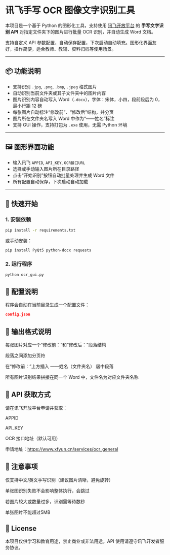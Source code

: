 # 讯飞手写 OCR 图像文字识别工具

本项目是一个基于 Python 的图形化工具，支持使用 [讯飞开放平台](https://www.xfyun.cn/services/ocr_general) 的 **手写文字识别 API** 对指定文件夹下的图片进行批量 OCR 识别，并自动生成 Word 文档。

支持自定义 API 参数配置，自动保存配置，下次启动自动填充。图形化界面友好，操作简便，适合教师、教辅、资料归档等使用场景。

---

## 📦 功能说明

- 支持识别 `.jpg`, `.png`, `.bmp`, `.jpeg` 格式图片
- 自动识别当前文件夹或其子文件夹中的图片内容
- 图片识别内容自动写入 Word（`.docx`），字体：宋体，小四，段前段后为 0，最小行距 12 磅
- 每张图片自动标注“修改前”、“修改后”结构，并分页
- 图片所在文件夹名写入 Word 中作为“——姓名”标注
- 支持 GUI 操作，支持打包为 `.exe` 使用，无需 Python 环境

---

## 🖼️ 图形界面功能

- 输入讯飞 `APPID`, `API_KEY`, `OCR接口URL`
- 选择或手动输入图片所在目录路径
- 点击“开始识别”按钮自动批量处理并生成 Word 文件
- 所有配置自动保存，下次启动自动加载

---

## 🚀 快速开始

### 1. 安装依赖

```bash
pip install -r requirements.txt
```
或手动安装：
```
pip install PyQt5 python-docx requests
```

### 2. 运行程序
```
python ocr_gui.py
```

## 📝 配置说明
程序会自动在当前目录生成一个配置文件：
```json
config.json
```

## 📄 输出格式说明

每张图片对应一个“修改前：”和“修改后：”段落结构

段落之间添加分页符

在“修改前：”上方插入 ——姓名（文件夹名） 居中段落

所有图片识别结果拼接在同一个 Word 中，文件名为对应文件夹名称

## 🔐 API 获取方式
请在讯飞开放平台申请并获取：

APPID

API_KEY

OCR 接口地址（默认可用）

申请地址：https://www.xfyun.cn/services/ocr_general

## 📌 注意事项

仅支持中文/英文手写识别（建议图片清晰，避免旋转）

单张图识别失败不会影响整体执行，会跳过

若图片较大或数量过多，识别需等待数秒

单张图片不能超过5MB

## 📃 License
本项目仅供学习和教育用途，禁止商业或非法用途。API 使用请遵守讯飞开发者服务协议。
